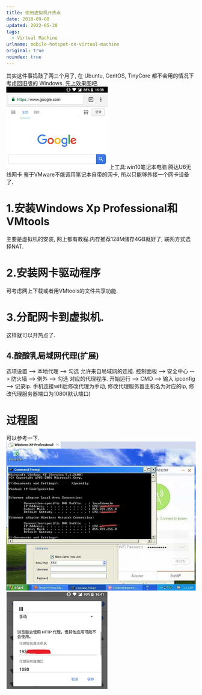 ```yaml
---
title: 使用虚拟机开热点
date: 2018-09-08
updated: 2022-05-30
tags: 
  - Virtual Machine
urlname: mobile-hotspot-on-virtual-machine
original: true
noindex: true
---
```

其实这件事捣鼓了两三个月了, 在 Ubuntu, CentOS, TinyCore 都不会用的情况下考虑回旧版的 Windows. <!--more-->
先上效果图吧. 
![成功效果图](/picture/20180908-2.jpg)
上工具:win10笔记本电脑 腾达U6无线网卡
鉴于VMware不能调用笔记本自带的网卡, 所以只能够外接一个网卡设备了.
# 1.安装Windows Xp Professional和VMtools
主要是虚拟机的安装, 网上都有教程.内存推荐128M储存4GB就好了, 联网方式选择NAT.
# 2.安装网卡驱动程序
可考虑网上下载或者用VMtools的文件共享功能.
# 3.分配网卡到虚拟机.
这样就可以开热点了.
## 4.酸酸乳局域网代理(扩展)
选项设置 --> 本地代理 --> 勾选 允许来自局域网的连接.
控制面板 --> 安全中心 --> 防火墙 --> 例外 --> 勾选 对应的代理程序.
开始运行 --> CMD --> 输入 ipconfig  --> 记录ip.
手机连接wifi后修改代理为手动, 修改代理服务器主机名为对应的ip, 修改代理服务器端口为1080(默认端口)
# 过程图
可以参考一下.
![虚拟机配置](/picture/20180908-0.jpg)
![手机配置](/picture/20180908-1.jpg)
































